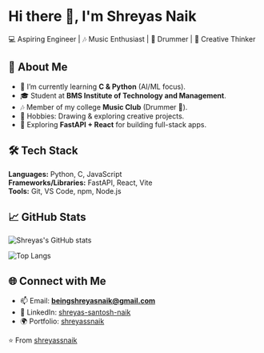 # Hi there 👋, I'm Shreyas Naik  

💻 Aspiring Engineer | 🎶 Music Enthusiast | 🥁 Drummer | 🎨 Creative Thinker  

## 🚀 About Me  
- 🔭 I’m currently learning **C & Python** (AI/ML focus).  
- 🎓 Student at **BMS Institute of Technology and Management**.  
- 🎶 Member of my college **Music Club** (Drummer 🥁).  
- 🎨 Hobbies: Drawing & exploring creative projects.  
- 🌱 Exploring **FastAPI + React** for building full-stack apps.  

## 🛠️ Tech Stack  
**Languages:** Python, C, JavaScript  
**Frameworks/Libraries:** FastAPI, React, Vite  
**Tools:** Git, VS Code, npm, Node.js  

## 📈 GitHub Stats  
![Shreyas's GitHub stats](https://github-readme-stats.vercel.app/api?username=shreyassnaik&show_icons=true&theme=radical)  

![Top Langs](https://github-readme-stats.vercel.app/api/top-langs/?username=shreyassnaik&layout=compact&theme=radical)  

## 🌐 Connect with Me  
- 📫 Email: **beingshreyasnaik@gmail.com**  
- 💼 LinkedIn: [shreyas-santosh-naik](https://www.linkedin.com/in/shreyas-santosh-naik/)
- 🌍 Portfolio: [shreyassnaik](https://shreyassnaik.github.io)  

⭐️ From [shreyassnaik](https://github.com/shreyassnaik)
